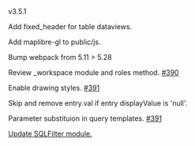 v3.5.1

Add fixed_header for table dataviews.

Add maplibre-gl to public/js.

Bump webpack from 5.11 > 5.28

Review _workspace module and roles method. [#390](https://github.com/GEOLYTIX/xyz/issues/390)

Enable drawing styles. [#391](https://github.com/GEOLYTIX/xyz/issues/391)

Skip and remove entry.val if entry displayValue is 'null'.

Parameter substituion in query templates. [#391](https://github.com/GEOLYTIX/xyz/issues/393)

[Update SQLFilter module.](https://geolytix.github.io/xyz/docs/develop/filter/)